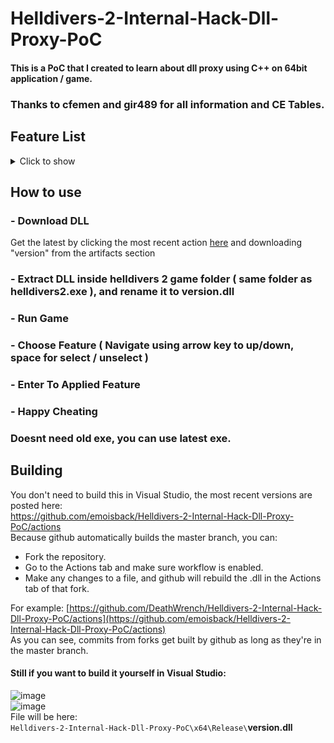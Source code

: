 # Helldivers-2-Internal-Hack-Dll-Proxy-PoC

#### This is a PoC that I created to learn about dll proxy using C++ on 64bit application / game.

### Thanks to cfemen and gir489 for all information and CE Tables. 

## Feature List
<details>
  <summary>Click to show</summary>
  
```c
//Console Menu
std::vector<Checkbox> checkboxes = { 
      {_XOR_("Inf Health"), false}  //Makes you invulnerable to most forms of damage
    , {_XOR_("Inf Grenades"), false} //Grenades are always at max capacity
    , {_XOR_("Inf Grenades(Legit)"), false} //Grenades decrease, but never drops to zero. Allows you to collect grenade boxes
    , {_XOR_("Inf Ammo"), false} //Ammunition is always at max capacity
    , {_XOR_("Inf Ammo(Legit)"), false} //Ammunition decreases, but never drops to zero. Allows you to collect supply packs
    , {_XOR_("Inf Syringes"), false} //Syringes are always at max capacity
    , {_XOR_("Inf Syringes(Legit)"), false}  //Syringes decrease, but never drops to zero. Allows you to collect supply packs
    , {_XOR_("Inf Stamina"), false} //Disables stamina meter. Run forever
    , {_XOR_("Inf Stratagems"), false} //Stratagems are always at maximum capacity. No stratagem cooldown
    , {_XOR_("MoveSpeed X6"), false} //Move 6x faster than usual
    , {_XOR_("Inf Mission Time"), false} //Mission timer does not decrease
    , {_XOR_("No Reload"), false} //Magazine capacity does not decrease
    , {_XOR_("No Reload V2"), false} //Some other weapons magazine capacity does not decrease
    , {_XOR_("Max Resources"), false} //Picking up a sample will pick up x500 of each type. There is a max capacity on board your own ship
    , {_XOR_("Add 5 Samples"), false} //Picking up a sample adds 5 samples to your inventory
    , {_XOR_("No Recoil"), false} //Prevents your weapon from having a recoil effect
    , {_XOR_("Inf Backpack"), false} //Backpack 'resource' is never depleted (eg. full ammo, rover no overheat)
    , {_XOR_("Inf Special Weapon"), false} //Special weapon has unlimited ammunition
    , {_XOR_("No Laser Cannon Overheat"), false} //Laser cannon can be fired forever without swapping cartridge
    , {_XOR_("Instant Railgun"), false} //Arc Thrower and Railgun do not need to be charged for max damage
    , {_XOR_("Show All Map Icons"), false} //Simulates radar tower, all POI and objectives shown on the map
    , {_XOR_("No Stationary Turret Overheat"), false} //Heavy Machine Gun emplacement does not require cooling down
    , {_XOR_("No Backpack Shield Cooldown"), false} //When backpack energy shield is broken, it instantly gets replaced
    , {_XOR_("No JetPack Cooldown"), false} //Jetpack does not require recharging, jump constantly
    , {_XOR_("All Stratagems in Loadout"), false} //Enables in-development stratagems, as well as locked stratagems
    , {_XOR_("All Equipment in Armory"), false} //Enables in-development, or locked, primary, secondary weapons, and grenades
    , {_XOR_("All Armor in Armory"), false} //Enables in-development, or locked armor

};
```
</details>

## How to use
### - Download DLL
Get the latest by clicking the most recent action [here](https://github.com/emoisback/Helldivers-2-Internal-Hack-Dll-Proxy-PoC/actions) and downloading "version" from the artifacts section
### - Extract DLL inside helldivers 2 game folder ( same folder as helldivers2.exe ), and rename it to version.dll
### - Run Game
### - Choose Feature ( Navigate using arrow key to up/down, space for select / unselect )
### - Enter To Applied Feature
### - Happy Cheating

### Doesnt need old exe, you can use latest exe.

## Building 
You don't need to build this in Visual Studio, the most recent versions are posted here: \
https://github.com/emoisback/Helldivers-2-Internal-Hack-Dll-Proxy-PoC/actions \
Because github automatically builds the master branch, you can:
- Fork the repository. 
- Go to the Actions tab and make sure workflow is enabled.
- Make any changes to a file, and github will rebuild the .dll in the Actions tab of that fork.

For example: [https://github.com/DeathWrench/Helldivers-2-Internal-Hack-Dll-Proxy-PoC/actions](https://github.com/emoisback/Helldivers-2-Internal-Hack-Dll-Proxy-PoC/actions) \
As you can see, commits from forks get built by github as long as they're in the master branch.
#### Still if you want to build it yourself in Visual Studio:
![image](https://github.com/DeathWrench/Helldivers-2-Internal-Hack-Dll-Proxy-PoC/assets/45341450/cd8bb59e-72fb-492e-be0d-1a952295e27c)\
![image](https://github.com/DeathWrench/Helldivers-2-Internal-Hack-Dll-Proxy-PoC/assets/45341450/d7ef335a-ff96-48d0-bce6-e6bf2445f264)\
File will be here: \
``Helldivers-2-Internal-Hack-Dll-Proxy-PoC\x64\Release\``**version.dll**
